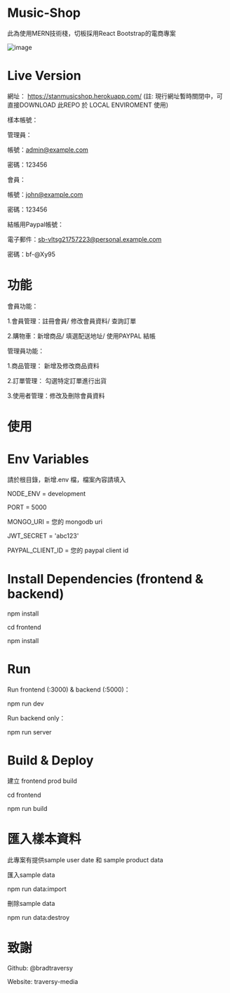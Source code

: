 # Music-Shop
此為使用MERN技術棧，切板採用React Bootstrap的電商專案
 
![image](https://user-images.githubusercontent.com/107014215/201241472-52176b3d-a526-4452-8f7e-771f386784b4.png)


# Live Version
網址： https://stanmusicshop.herokuapp.com/
(註: 現行網址暫時關閉中，可直接DOWNLOAD 此REPO 於 LOCAL ENVIROMENT 使用)

樣本帳號：

管理員：

帳號：admin@example.com 

密碼：123456

會員：

帳號：john@example.com 

密碼：123456

結帳用Paypal帳號：

電子郵件：sb-vltsg21757223@personal.example.com

密碼：bf-@Xy95


# 功能
會員功能：

1.會員管理：註冊會員/ 修改會員資料/ 查詢訂單

2.購物車：新增商品/ 填選配送地址/ 使用PAYPAL 結帳

管理員功能：

1.商品管理： 新增及修改商品資料

2.訂單管理： 勾選特定訂單進行出貨

3.使用者管理：修改及刪除會員資料

# 使用

# Env Variables
請於根目錄，新增.env 檔，檔案內容請填入

NODE_ENV = development

PORT = 5000

MONGO_URI = 您的 mongodb uri

JWT_SECRET = 'abc123'

PAYPAL_CLIENT_ID = 您的 paypal client id

# Install Dependencies (frontend & backend)

npm install

cd frontend

npm install

# Run

Run frontend (:3000) & backend (:5000)：

npm run dev

Run backend only：

npm run server

# Build & Deploy
建立 frontend prod build

cd frontend

npm run build

# 匯入樣本資料

此專案有提供sample user date 和 sample product data 

匯入sample data

npm run data:import

刪除sample data

npm run data:destroy

# 致謝

Github: @bradtraversy

Website: traversy-media
